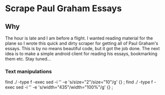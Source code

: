 # Scrape Paul Graham Essays

## Why
The hour is late and I am before a flight. I wanted reading material for the plane
so I wrote this quick and dirty scraper for getting all of Paul Graham's essays.
This is by no means beautiful code, but it got the job done. The next idea is to make a simple android client for reading his essays, bookmarking them etc. Stay tuned...

### Text manipulations
find ./ -type f -exec sed -i '' -e 's/size="2"/size="10"/g' {} \;
find ./ -type f -exec sed -i '' -e 's/width="435"/width="100%"/g' {} \;
